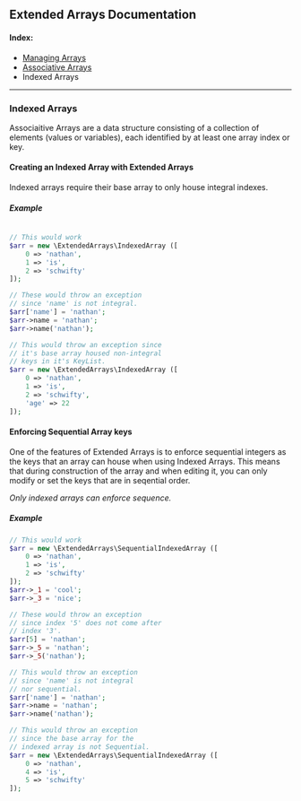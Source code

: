 ## Extended Arrays Documentation

#### Index:
* [Managing Arrays](https://github.com/nathan-fiscaletti/extended-arrays/blob/master/Examples/Managing%20Arrays.md)
* [Associative Arrays](https://github.com/nathan-fiscaletti/extended-arrays/blob/master/Examples/Associative%20Arrays.md)
* Indexed Arrays

----
### Indexed Arrays

Associaitive Arrays are a data structure consisting of a collection of elements (values or variables), each identified by at least one array index or key.

#### Creating an Indexed Array with Extended Arrays

Indexed arrays require their base array to only house integral indexes. 

##### Example
```php

// This would work
$arr = new \ExtendedArrays\IndexedArray ([
    0 => 'nathan',
    1 => 'is',
    2 => 'schwifty'
]);

// These would throw an exception
// since 'name' is not integral.
$arr['name'] = 'nathan';
$arr->name = 'nathan';
$arr->name('nathan');

// This would throw an exception since 
// it's base array housed non-integral 
// keys in it's KeyList.
$arr = new \ExtendedArrays\IndexedArray ([
    0 => 'nathan',
    1 => 'is',
    2 => 'schwifty',
    'age' => 22
]);

```

#### Enforcing Sequential Array keys

One of the features of Extended Arrays is to enforce sequential integers as the keys that an array can house when using Indexed Arrays. This means that during construction of the array and when editing it, you can only modify or set the keys that are in seqential order. 

*Only indexed arrays can enforce sequence.*

##### Example
```php
// This would work
$arr = new \ExtendedArrays\SequentialIndexedArray ([
    0 => 'nathan',
    1 => 'is',
    2 => 'schwifty'
]);
$arr->_1 = 'cool';
$arr->_3 = 'nice';

// These would throw an exception
// since index '5' does not come after
// index '3'.
$arr[5] = 'nathan';
$arr->_5 = 'nathan';
$arr->_5('nathan');

// This would throw an exception
// since 'name' is not integral
// nor sequential.
$arr['name'] = 'nathan';
$arr->name = 'nathan';
$arr->name('nathan');

// This would throw an exception
// since the base array for the
// indexed array is not Sequential.
$arr = new \ExtendedArrays\SequentialIndexedArray ([
    0 => 'nathan',
    4 => 'is',
    5 => 'schwifty'
]);
```